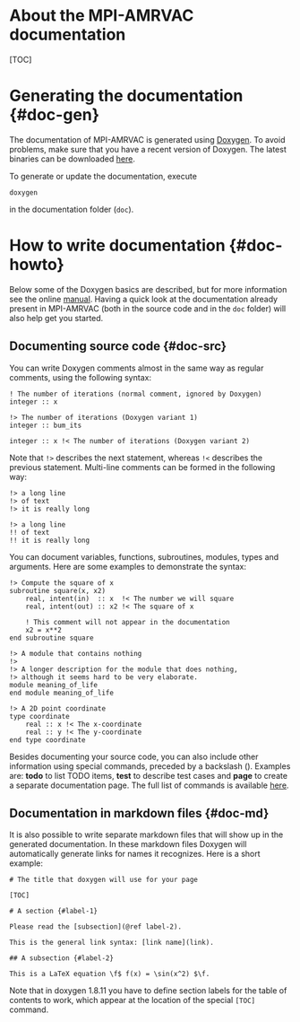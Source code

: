 # About the MPI-AMRVAC documentation

[TOC]

# Generating the documentation {#doc-gen}

The documentation of MPI-AMRVAC is generated using
[Doxygen](http://doxygen.org/). To avoid problems, make sure that you have a
recent version of Doxygen. The latest binaries can be downloaded
[here](http://www.stack.nl/~dimitri/doxygen/download.html).

To generate or update the documentation, execute

    doxygen

in the documentation folder (`doc`).

# How to write documentation {#doc-howto}

Below some of the Doxygen basics are described, but for more information see the
online [manual](http://www.stack.nl/~dimitri/doxygen/manual/index.html). Having
a quick look at the documentation already present in MPI-AMRVAC (both in the
source code and in the `doc` folder) will also help get you started.

## Documenting source code {#doc-src}

You can write Doxygen comments almost in the same way as regular comments, using
the following syntax:

    ! The number of iterations (normal comment, ignored by Doxygen)
    integer :: x

    !> The number of iterations (Doxygen variant 1)
    integer :: bum_its

    integer :: x !< The number of iterations (Doxygen variant 2)

Note that `!>` describes the next statement, whereas `!<` describes the previous statement.
Multi-line comments can be formed in the following way:

    !> a long line
    !> of text
    !> it is really long

    !> a long line
    !! of text
    !! it is really long

You can document variables, functions, subroutines, modules, types and arguments.
Here are some examples to demonstrate the syntax:

    !> Compute the square of x
    subroutine square(x, x2)
        real, intent(in)  :: x  !< The number we will square
        real, intent(out) :: x2 !< The square of x

        ! This comment will not appear in the documentation
        x2 = x**2
    end subroutine square

    !> A module that contains nothing
    !>
    !> A longer description for the module that does nothing,
    !> although it seems hard to be very elaborate.
    module meaning_of_life
    end module meaning_of_life

    !> A 2D point coordinate
    type coordinate
        real :: x !< The x-coordinate
        real :: y !< The y-coordinate
    end type coordinate

Besides documenting your source code, you can also include other information
using special commands, preceded by a backslash (\). Examples are: **todo** to
list TODO items, **test** to describe test cases and **page** to create a
separate documentation page. The full list of commands is available
[here](http://www.stack.nl/~dimitri/doxygen/manual/commands.html).

## Documentation in markdown files {#doc-md}

It is also possible to write separate markdown files that will show up in the
generated documentation. In these markdown files Doxygen will automatically
generate links for names it recognizes. Here is a short example:

    # The title that doxygen will use for your page

    [TOC]

    # A section {#label-1}

    Please read the [subsection](@ref label-2).

    This is the general link syntax: [link name](link).

    ## A subsection {#label-2}

    This is a LaTeX equation \f$ f(x) = \sin(x^2) $\f.

Note that in doxygen 1.8.11 you have to define section labels for the table of
contents to work, which appear at the location of the special `[TOC]` command.
